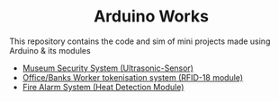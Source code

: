<h1 align="center">Arduino Works</h1>

This repository contains the code and sim of mini projects made using Arduino & its modules
- [Museum Security System (Ultrasonic-Sensor)](https://github.com/shubhsharma023/Arduino-Works/tree/main/Museum_Security)
- [Office/Banks Worker tokenisation system (RFID-18 module)](https://github.com/shubhsharma023/Arduino-Works/tree/main/AcessGranter/acessgranter)
- [Fire Alarm System (Heat Detection Module)](https://github.com/shubhsharma023/Arduino-Works/tree/main/firealarm)
